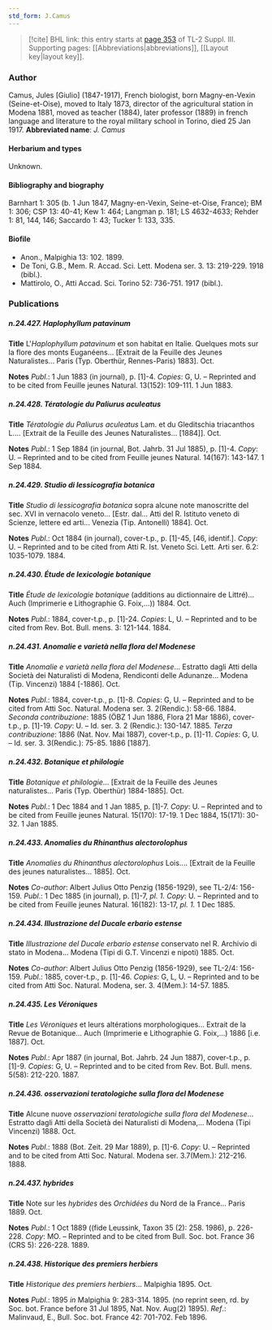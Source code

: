 ```yaml
---
std_form: J.Camus
---
```


> [!cite] BHL link: this entry starts at [page 353](https://www.biodiversitylibrary.org/page/33266660) of TL-2 Suppl. III.
> Supporting pages: [[Abbreviations|abbreviations]], [[Layout key|layout key]].

### Author

Camus, Jules \[Giulio\] (1847-1917), French biologist, born Magny-en-Vexin (Seine-et-Oise), moved to Italy 1873, director of the agricultural station in Modena 1881, moved as teacher (1884), later professor (1889) in french language and literature to the royal military school in Torino, died 25 Jan 1917. 
**Abbreviated name**: *J. Camus*

#### Herbarium and types

Unknown.

#### Bibliography and biography

Barnhart 1: 305 (b. 1 Jun 1847, Magny-en-Vexin, Seine-et-Oise, France); BM 1: 306; CSP 13: 40-41; Kew 1: 464; Langman p. 181; LS 4632-4633; Rehder 1: 81, 144, 146; Saccardo 1: 43; Tucker 1: 133, 335.

#### Biofile

- Anon., Malpighia 13: 102. 1899.
- De Toni, G.B., Mem. R. Accad. Sci. Lett. Modena ser. 3. 13: 219-229. 1918 (bibl.).
- Mattirolo, O., Atti Accad. Sci. Torino 52: 736-751. 1917 (bibl.).

### Publications

##### n.24.427. Haplophyllum patavinum

**Title**
L'*Haplophyllum patavinum* et son habitat en Italie. Quelques mots sur la flore des monts Euganéens... \[Extrait de la Feuille des Jeunes Naturalistes... Paris (Typ. Oberthür, Rennes-Paris) 1883\]. Oct.

**Notes**
*Publ*.: 1 Jun 1883 (in journal), p. \[1\]-4. *Copies*: G, U. – Reprinted and to be cited from Feuille jeunes Natural. 13(152): 109-111. 1 Jun 1883.

##### n.24.428. Tératologie du Paliurus aculeatus

**Title**
*Tératologie du Paliurus aculeatus* Lam. et du Gleditschia triacanthos L.... \[Extrait de la Feuille des Jeunes Naturalistes... \[1884\]\]. Oct.

**Notes**
*Publ*.: 1 Sep 1884 (in journal, Bot. Jahrb. 31 Jul 1885), p. \[1\]-4. *Copy*: U. – Reprinted and to be cited from Feuille jeunes Natural. 14(167): 143-147. 1 Sep 1884.

##### n.24.429. Studio di lessicografia botanica

**Title**
*Studio di lessicografia botanica* sopra alcune note manoscritte del sec. XVI in vernacolo veneto... \[Estr. dal... Atti del R. Istituto veneto di Scienze, lettere ed arti... Venezia (Tip. Antonelli) 1884\]. Oct.

**Notes**
*Publ*.: Oct 1884 (in journal), cover-t.p., p. \[1\]-45, \[46, identif.\]. *Copy*: U. – Reprinted and to be cited from Atti R. Ist. Veneto Sci. Lett. Arti ser. 6.2: 1035-1079. 1884.

##### n.24.430. Étude de lexicologie botanique

**Title**
*Étude de lexicologie botanique* (additions au dictionnaire de Littré)... Auch (Imprimerie e Lithographie G. Foix,...)) 1884. Oct.

**Notes**
*Publ*.: 1884, cover-t.p., p. \[1\]-24. *Copies*: L, U. – Reprinted and to be cited from Rev. Bot. Bull. mens. 3: 121-144. 1884.

##### n.24.431. Anomalie e varietà nella flora del Modenese

**Title**
*Anomalie e varietà nella flora del Modenese*... Estratto dagli Atti della Società dei Naturalisti di Modena, Rendiconti delle Adunanze... Modena (Tip. Vincenzi) 1884 \[-1886\]. Oct.

**Notes**
*Publ*.: 1884, cover-t.p., p. \[1\]-8. *Copies*: G, U. – Reprinted and to be cited from Atti Soc. Natural. Modena ser. 3. 2(Rendic.): 58-66. 1884.
*Seconda contribuzione*: 1885 (ÖBZ 1 Jun 1886, Flora 21 Mar 1886), cover-t.p., p. \[1\]-19.
*Copy*: U. – Id. ser. 3. 2 (Rendic.): 130-147. 1885.
*Terza contribuzione*: 1886 (Nat. Nov. Mai 1887), cover-t.p., p. \[1\]-11. *Copies*: G, U. – Id. ser. 3. 3(Rendic.): 75-85. 1886 \[1887\].

##### n.24.432. Botanique et philologie

**Title**
*Botanique et philologie*... \[Extrait de la Feuille des Jeunes naturalistes... Paris (Typ. Oberthür) 1884-1885\]. Oct.

**Notes**
*Publ*.: 1 Dec 1884 and 1 Jan 1885, p. \[1\]-7. *Copy*: U. – Reprinted and to be cited from Feuille jeunes Natural. 15(170): 17-19. 1 Dec 1884, 15(171): 30-32. 1 Jan 1885.

##### n.24.433. Anomalies du Rhinanthus alectorolophus

**Title**
*Anomalies du Rhinanthus alectorolophus* Lois.... \[Extrait de la Feuille des jeunes naturalistes... 1885\]. Oct.

**Notes**
*Co-author*: Albert Julius Otto Penzig (1856-1929), see TL-2/4: 156-159.
*Publ*.: 1 Dec 1885 (in journal), p. \[1\]-7, *pl. 1.* *Copy*: U. – Reprinted and to be cited from Feuille jeunes Natural. 16(182): 13-17, *pl. 1.* 1 Dec 1885.

##### n.24.434. Illustrazione del Ducale erbario estense

**Title**
*Illustrazione del Ducale erbario estense* conservato nel R. Archivio di stato in Modena... Modena (Tipi di G.T. Vincenzi e nipoti) 1885. Oct.

**Notes**
*Co-author*: Albert Julius Otto Penzig (1856-1929), see TL-2/4: 156-159.
*Publ*.: 1885, cover-t.p., p. \[1\]-46. *Copies*: G, L, U. – Reprinted and to be cited from Atti Soc. Natural. Modena, ser. 3. 4(Mem.): 14-57. 1885.

##### n.24.435. Les Véroniques

**Title**
*Les Véroniques* et leurs altérations morphologiques... Extrait de la Revue de Botanique... Auch (Imprimerie e Lithographie G. Foix,...) 1886 \[i.e. 1887\]. Oct.

**Notes**
*Publ*.: Apr 1887 (in journal, Bot. Jahrb. 24 Jun 1887), cover-t.p., p. \[1\]-9. *Copies*: G, U. – Reprinted and to be cited from Rev. Bot. Bull. mens. 5(58): 212-220. 1887.

##### n.24.436. osservazioni teratologiche sulla flora del Modenese

**Title**
Alcune nuove *osservazioni teratologiche sulla flora del Modenese*... Estratto dagli Atti della Società dei Naturalisti di Modena,... Modena (Tipi Vincenzi) 1888. Oct.

**Notes**
*Publ*.: 1888 (Bot. Zeit. 29 Mar 1889), p. \[1\]-6. *Copy*: U. – Reprinted and to be cited from Atti Soc. Natural. Modena ser. 3.7(Mem.): 212-216. 1888.

##### n.24.437. hybrides

**Title**
Note sur les *hybrides* des *Orchidées* du Nord de la France... Paris 1889. Oct.

**Notes**
*Publ*.: 1 Oct 1889 ((fide Leussink, Taxon 35 (2): 258. 1986), p. 226-228. *Copy*: MO. – Reprinted and to be cited from Bull. Soc. bot. France 36 (CRS 5): 226-228. 1889.

##### n.24.438. Historique des premiers herbiers

**Title**
*Historique des premiers herbiers*... Malpighia 1895. Oct.

**Notes**
*Publ*.: 1895 *in* Malpighia 9: 283-314. 1895. (no reprint seen, rd. by Soc. bot. France before 31 Jul 1895, Nat. Nov. Aug(2) 1895).
*Ref*.: Malinvaud, E., Bull. Soc. bot. France 42: 701-702. Feb 1896.

